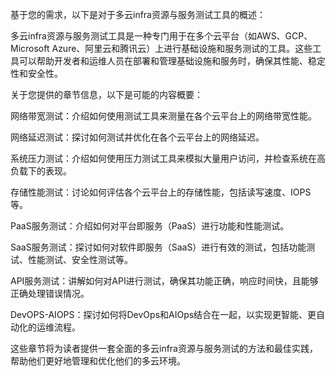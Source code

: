 基于您的需求，以下是对于多云infra资源与服务测试工具的概述：

多云infra资源与服务测试工具是一种专门用于在多个云平台（如AWS、GCP、Microsoft Azure、阿里云和腾讯云）上进行基础设施和服务测试的工具。这些工具可以帮助开发者和运维人员在部署和管理基础设施和服务时，确保其性能、稳定性和安全性。

关于您提供的章节信息，以下是可能的内容概要：

网络带宽测试：介绍如何使用测试工具来测量在各个云平台上的网络带宽性能。

网络延迟测试：探讨如何测试并优化在各个云平台上的网络延迟。

系统压力测试：介绍如何使用压力测试工具来模拟大量用户访问，并检查系统在高负载下的表现。

存储性能测试：讨论如何评估各个云平台上的存储性能，包括读写速度、IOPS等。

PaaS服务测试：介绍如何对平台即服务（PaaS）进行功能和性能测试。

SaaS服务测试：探讨如何对软件即服务（SaaS）进行有效的测试，包括功能测试、性能测试、安全性测试等。

API服务测试：讲解如何对API进行测试，确保其功能正确，响应时间快，且能够正确处理错误情况。

DevOPS-AIOPS：探讨如何将DevOps和AIOps结合在一起，以实现更智能、更自动化的运维流程。

这些章节将为读者提供一套全面的多云infra资源与服务测试的方法和最佳实践，帮助他们更好地管理和优化他们的多云环境。
